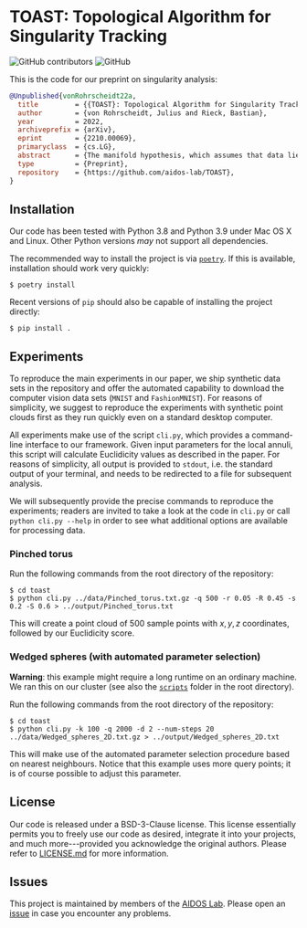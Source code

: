 # TOAST: Topological Algorithm for Singularity Tracking

![GitHub contributors](https://img.shields.io/github/contributors/aidos-lab/TOAST) ![GitHub](https://img.shields.io/github/license/aidos-lab/TOAST)

This is the code for our preprint on singularity analysis:

```bibtex
@Unpublished{vonRohrscheidt22a,
  title         = {{TOAST}: Topological Algorithm for Singularity Tracking},
  author        = {von Rohrscheidt, Julius and Rieck, Bastian},
  year          = 2022,
  archiveprefix = {arXiv},
  eprint        = {2210.00069},
  primaryclass  = {cs.LG},
  abstract      = {The manifold hypothesis, which assumes that data lie on or close to an unknown manifold of low intrinsic dimensionality, is a staple of modern machine learning research. However, recent work has shown that real-world data exhibit distinct non-manifold structures, which result in singularities that can lead to erroneous conclusions about the data. Detecting such singularities is therefore crucial as a precursor to interpolation and inference tasks. We address detecting singularities by developing (i) persistent local homology, a new topology-driven framework for quantifying the intrinsic dimension of a data set locally, and (ii) Euclidicity, a topology-based multi-scale measure for assessing the 'manifoldness' of individual points. We show that our approach can reliably identify singularities of complex spaces, while also capturing singular structures in real-world data sets.},
  type          = {Preprint},
  repository    = {https://github.com/aidos-lab/TOAST},
}
```

## Installation

Our code has been tested with Python 3.8 and Python 3.9 under Mac OS
X and Linux. Other Python versions *may* not support all dependencies.

The recommended way to install the project is via [`poetry`](https://python-poetry.org/).
If this is available, installation should work very quickly:

    $ poetry install

Recent versions of `pip` should also be capable of installing the
project directly:

    $ pip install .

## Experiments

To reproduce the main experiments in our paper, we ship synthetic data
sets in the repository and offer the automated capability to download
the computer vision data sets&nbsp;(`MNIST` and `FashionMNIST`). For
reasons of simplicity, we suggest to reproduce the experiments with
synthetic point clouds first as they run quickly even on a standard
desktop computer.

All experiments make use of the script `cli.py`, which provides
a command-line interface to our framework. Given input parameters for
the local annuli, this script will calculate Euclidicity values as
described in the paper. For reasons of simplicity, all output is
provided to `stdout`, i.e. the standard output of your terminal, and
needs to be redirected to a file for subsequent analysis.

We will subsequently provide the precise commands to reproduce the
experiments; readers are invited to take a look at the code in `cli.py`
or call `python cli.py --help` in order to see what additional options
are available for processing data.

### Pinched torus

Run the following commands from the root directory of the repository:

    $ cd toast
    $ python cli.py ../data/Pinched_torus.txt.gz -q 500 -r 0.05 -R 0.45 -s 0.2 -S 0.6 > ../output/Pinched_torus.txt

This will create a point cloud of 500 sample points with $x, y, z$
coordinates, followed by our Euclidicity score.

### Wedged spheres (with automated parameter selection)

**Warning**: this example might require a long runtime on an ordinary
machine. We ran this on our cluster (see also the [`scripts`](./scripts)
folder in the root directory).

Run the following commands from the root directory of the repository:

    $ cd toast
    $ python cli.py -k 100 -q 2000 -d 2 --num-steps 20 ../data/Wedged_spheres_2D.txt.gz > ../output/Wedged_spheres_2D.txt

This will make use of the automated parameter selection procedure based
on nearest neighbours. Notice that this example uses more query
points; it is of course possible to adjust this parameter.

## License

Our code is released under a BSD-3-Clause license. This license
essentially permits you to freely use our code as desired, integrate it
into your projects, and much more---provided you acknowledge the
original authors. Please refer to [LICENSE.md](./LICENSE.md) for more
information. 

## Issues

This project is maintained by members of the [AIDOS Lab](https://github.com/aidos-lab).
Please open an [issue](https://github.com/aidos-lab/TOAST/issues) in
case you encounter any problems.
